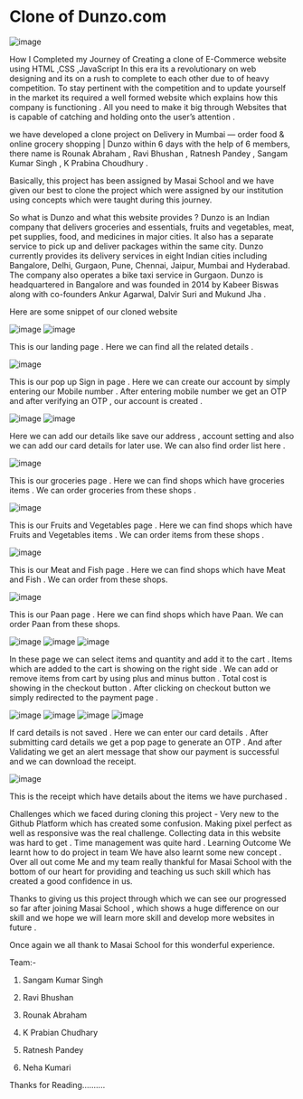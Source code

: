 # Clone of Dunzo.com

![image](https://user-images.githubusercontent.com/99814514/170681280-7e60b1c9-1b64-4330-a8ad-90ad4fbb6b65.png)


How I Completed my Journey of Creating a clone of E-Commerce website using HTML ,CSS ,JavaScript
In this era its a revolutionary on web designing and its on a rush to complete to each other due to of heavy 
competition. To stay pertinent with the competition and to update yourself in the market its required a well formed 
website which explains how this company is functioning . All you need to make it big through Websites that is capable
of catching and holding onto the user’s attention .

we have developed a clone project on Delivery in Mumbai — order food & online grocery shopping | Dunzo within 6 
days with the help of 6 members, there name is Rounak Abraham , Ravi Bhushan , Ratnesh Pandey , Sangam Kumar Singh , 
K Prabina Choudhury .

Basically, this project has been assigned by Masai School and we have given our best to clone the project which were
assigned by our institution using concepts which were taught during this journey.

So what is Dunzo and what this website provides ?
Dunzo is an Indian company that delivers groceries and essentials, fruits and vegetables, meat, pet supplies,
food, and medicines in major cities. It also has a separate service to pick up and deliver packages within the 
same city. Dunzo currently provides its delivery services in eight Indian cities including Bangalore, Delhi,
Gurgaon, Pune, Chennai, Jaipur, Mumbai and Hyderabad. The company also operates a bike taxi service in Gurgaon.
Dunzo is headquartered in Bangalore and was founded in 2014 by Kabeer Biswas along with co-founders Ankur Agarwal,
Dalvir Suri and Mukund Jha .

Here are some snippet of our cloned website

![image](https://user-images.githubusercontent.com/99814514/170681336-0f650857-08a4-453f-994e-656b03441a79.png)
![image](https://user-images.githubusercontent.com/99814514/170681403-cea557bf-463d-4820-bc27-e77fde67223b.png)


This is our landing page . Here we can find all the related details .

![image](https://user-images.githubusercontent.com/99814514/170681364-4720fd6d-9706-4eaa-a40d-9eda64f886bf.png)


This is our pop up Sign in page . Here we can create our account by simply entering our Mobile number . 
After entering mobile number we get an OTP and after verifying an OTP , our account is created .

![image](https://user-images.githubusercontent.com/99814514/170681495-d345758d-34db-4142-b0e1-aed89a8aa3bd.png)
![image](https://user-images.githubusercontent.com/99814514/170681476-edd408b3-5896-4630-88bc-626f6088ec22.png)


Here we can add our details like save our address , account setting and also we can add our card details for later 
use. We can also find order list here .

![image](https://user-images.githubusercontent.com/99814514/170681545-e75cfe8b-7198-43bf-8fc9-30172dcab5e6.png)


This is our groceries page . Here we can find shops which have groceries items . We can order groceries from these shops .

![image](https://user-images.githubusercontent.com/99814514/170681583-30f04923-c7ec-4ddb-ab5d-b72cba1e0c4a.png)


This is our Fruits and Vegetables page . Here we can find shops which have Fruits and Vegetables items . We can
order items from these shops .

![image](https://user-images.githubusercontent.com/99814514/170681616-60d7dd71-c672-48a8-aded-ef1dbb218772.png)


This is our Meat and Fish page . Here we can find shops which have Meat and Fish . We can order from these shops.

![image](https://user-images.githubusercontent.com/99814514/170681660-3a9741c4-8190-417d-a8e7-9fac6f1dfdf1.png)


This is our Paan page . Here we can find shops which have Paan. We can order Paan from these shops.

![image](https://user-images.githubusercontent.com/99814514/170681685-2c95948c-a4c2-4592-ac31-ca214e7f1e8f.png)
![image](https://user-images.githubusercontent.com/99814514/170681712-fa0c869a-aaf1-4d1b-a3fd-6639c73f8aac.png)
![image](https://user-images.githubusercontent.com/99814514/170681734-19be5118-9a39-4e91-b9b7-21cbf5bd6c98.png)




In these page we can select items and quantity and add it to the cart . Items which are added to the cart is 
showing on the right side . We can add or remove items from cart by using plus and minus button . Total cost 
is showing in the checkout button . After clicking on checkout button we simply redirected to the payment page .

![image](https://user-images.githubusercontent.com/99814514/170681761-5c44d856-0abb-4469-b348-855ee1a121e9.png)
![image](https://user-images.githubusercontent.com/99814514/170681829-d56cb0d7-9cf2-4cef-bd82-ca0254943d83.png)
![image](https://user-images.githubusercontent.com/99814514/170681846-75608193-1984-496e-88bb-47d857cc866a.png)
![image](https://user-images.githubusercontent.com/99814514/170681870-033ad054-7780-43bd-9fd2-6a45df93f43f.png)




If card details is not saved . Here we can enter our card details . After submitting card details we get a pop
page to generate an OTP . And after Validating we get an alert message that show our payment is successful and 
we can download the receipt.

![image](https://user-images.githubusercontent.com/99814514/170681921-8f889365-6e94-4827-92cb-a3b377cb13c3.png)

This is the receipt which have details about the items we have purchased .

Challenges which we faced during cloning this project -
Very new to the Github Platform which has created some confusion.
Making pixel perfect as well as responsive was the real challenge.
Collecting data in this website was hard to get .
Time management was quite hard .
Learning Outcome
We learnt how to do project in team
We have also learnt some new concept .
Over all out come
Me and my team really thankful for Masai School with the bottom of our heart for providing and teaching us 
such skill which has created a good confidence in us.

Thanks to giving us this project through which we can see our progressed so far after joining Masai School ,
which shows a huge difference on our skill and we hope we will learn more skill and develop more websites in future .

Once again we all thank to Masai School for this wonderful experience.

Team:-

01. Sangam Kumar Singh

02. Ravi Bhushan

03. Rounak Abraham

04. K Prabian Chudhary

05. Ratnesh Pandey

06. Neha Kumari

Thanks for Reading..........
